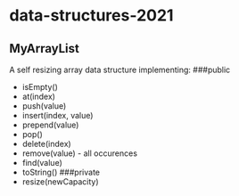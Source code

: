 # data-structures-2021

## MyArrayList
A self resizing array data structure implementing:
###public
- isEmpty()
- at(index)
- push(value)
- insert(index, value)
- prepend(value)
- pop()
- delete(index) 
- remove(value) - all occurences
- find(value)
- toString()
###private
- resize(newCapacity) 
